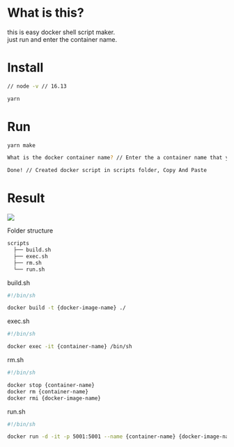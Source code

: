 # What is this?
this is easy docker shell script maker.  
just run and enter the container name.

# Install 

```sh
// node -v // 16.13

yarn
```

# Run
```sh
yarn make

What is the docker container name? // Enter the a container name that you want

Done! // Created docker script in scripts folder, Copy And Paste
```

# Result
![](https://i.imgur.com/yqd28Ql.gif)

Folder structure
```sh
scripts                    
  ├── build.sh          
  ├── exec.sh
  ├── rm.sh         
  └── run.sh
```

build.sh
```sh
#!/bin/sh

docker build -t {docker-image-name} ./
```

exec.sh
```sh
#!/bin/sh

docker exec -it {container-name} /bin/sh
```

rm.sh
```sh
#!/bin/sh

docker stop {container-name}
docker rm {container-name}
docker rmi {docker-image-name}
```


run.sh
```sh
#!/bin/sh

docker run -d -it -p 5001:5001 --name {container-name} {docker-image-name}
```


